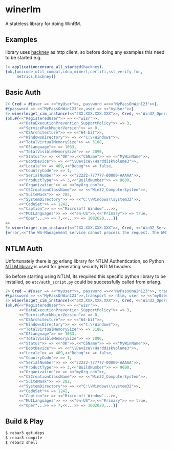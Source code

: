 winerlm
=====

A stateless library for doing WinRM.

Examples
-----
library uses [hackney](https://github.com/benoitc/hackney) as http client,
so before doing any examples this need to be started e.g.

```erlang
1> application:ensure_all_started(hackney).
{ok,[unicode_util_compat,idna,mimerl,certifi,ssl_verify_fun,
     metrics,hackney]}
```

## Basic Auth

```erlang
2> Cred = #{user => <<"myUser">>, password =><<"MyPassOnWin123">>}.
#{password => <<"MyPassOnWin123">>,user => <<"myUser">>}
3> winerlm:get_cim_instance(<<"2XX.XXX.XXX.XXX">>, Cred, <<"Win32_OperatingSystem">>, void).
{ok,#{<<"RegisteredUser">> => <<"wisr">>,
      <<"DataExecutionPrevention_SupportPolicy">> => 3,
      <<"ServicePackMajorVersion">> => 0,
      <<"OSArchitecture">> => <<"64-bit">>,
      <<"WindowsDirectory">> => <<"C:\\Windows">>,
      <<"TotalVirtualMemorySize">> => 3188,
      <<"OSLanguage">> => 1033,
      <<"TotalVisibleMemorySize">> => 2096,
      <<"Status">> => <<"OK">>,<<"CSName">> => <<"MyWinName">>,
      <<"BootDevice">> => <<"\\Device\\HarddiskVolume3">>,
      <<"Locale">> => 409,<<"Debug">> => false,
      <<"CountryCode">> => 1,
      <<"SerialNumber">> => <<"22222-777777-00000-AAAAA">>,
      <<"ProductType">> => 3,<<"BuildNumber">> => 9600,
      <<"Organization">> => <<"myOrg.com">>,
      <<"CSCreationClassName">> => <<"Win32_ComputerSystem">>,
      <<"SuiteMask">> => 282,
      <<"SystemDirectory">> => <<"C:\\Windows\\system32">>,
      <<"CodeSet">> => 1242,
      <<"Caption">> => <<"Microsoft Window"...>>,
      <<"MUILanguages">> => <<"en-US">>,<<"Primary">> => true,
      <<"Oper"...>> => 7,<<...>> => 1002620,...}}
4>
5> winerlm:get_cim_instance(<<"2XX.XXX.XXX.XXX">>, Cred, <<"Win32_Service">>, void).
{error,<<"The WS-Management service cannot process the request. The WMI service returned an 'access denied' error. ">>}
```

## NTLM Auth

Unfortunately there is [no](https://github.com/gotthardp/erlang-ntlm) erlang library
for NTLM Authentication, so Python [NTLM library](https://github.com/jborean93/ntlm-auth)
is used for generating security NTLM headers.

So before starting using NTLM, its required this specific python library to be installed,
so `etc/auth_script.py` could be successfully called from erlang.

```erlang
2> Cred = #{user => <<"myUser">>, password =><<"MyPassOnWin123">>, transport => ntlm}.
#{password => <<"MyPassOnWin123">>,transport => ntlm, user => <<"myUser">>}
3> winerlm:get_cim_instance(<<"3XX.XXX.XXX.XXX">>, Cred, <<"Win32_OperatingSystem">>, void).
{ok,#{<<"RegisteredUser">> => <<"wisr">>,
      <<"DataExecutionPrevention_SupportPolicy">> => 3,
      <<"ServicePackMajorVersion">> => 0,
      <<"OSArchitecture">> => <<"64-bit">>,
      <<"WindowsDirectory">> => <<"C:\\Windows">>,
      <<"TotalVirtualMemorySize">> => 3188,
      <<"OSLanguage">> => 1033,
      <<"TotalVisibleMemorySize">> => 2096,
      <<"Status">> => <<"OK">>,<<"CSName">> => <<"MyWinName">>,
      <<"BootDevice">> => <<"\\Device\\HarddiskVolume3">>,
      <<"Locale">> => 409,<<"Debug">> => false,
      <<"CountryCode">> => 1,
      <<"SerialNumber">> => <<"22222-777777-00000-AAAAA">>,
      <<"ProductType">> => 3,<<"BuildNumber">> => 9600,
      <<"Organization">> => <<"myOrg.com">>,
      <<"CSCreationClassName">> => <<"Win32_ComputerSystem">>,
      <<"SuiteMask">> => 282,
      <<"SystemDirectory">> => <<"C:\\Windows\\system32">>,
      <<"CodeSet">> => 1242,
      <<"Caption">> => <<"Microsoft Window"...>>,
      <<"MUILanguages">> => <<"en-US">>,<<"Primary">> => true,
      <<"Oper"...>> => 7,<<...>> => 1002620,...}}
```

Build & Play
-----

```sh
$ rebar3 get-deps
$ rebar3 compile
$ rebar3 shell
```
